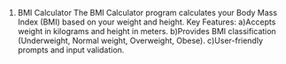 1. BMI Calculator
The BMI Calculator program calculates your Body Mass Index (BMI) based on your weight and height.
Key Features:
a)Accepts weight in kilograms and height in meters.
b)Provides BMI classification (Underweight, Normal weight, Overweight, Obese).
c)User-friendly prompts and input validation.
